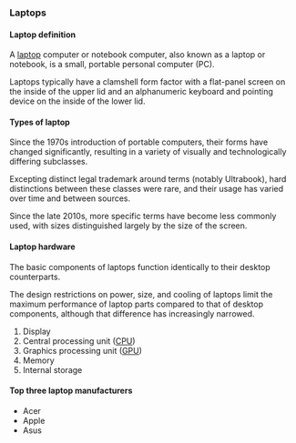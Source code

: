 ### Laptops

#### Laptop definition
A [laptop](https://en.wikipedia.org/wiki/Laptop) computer or notebook computer, also known as a laptop or notebook, is a small, portable personal computer (PC).

Laptops typically have a clamshell form factor with a flat-panel screen on the inside of the upper lid and an alphanumeric keyboard and pointing device on the inside of the lower lid.

#### Types of laptop
Since the 1970s introduction of portable computers, their forms have changed significantly, resulting in a variety of visually and technologically differing subclasses.

Excepting distinct legal trademark around terms (notably Ultrabook), hard distinctions between these classes were rare, and their usage has varied over time and between sources.

Since the late 2010s, more specific terms have become less commonly used, with sizes distinguished largely by the size of the screen.

#### Laptop hardware
The basic components of laptops function identically to their desktop counterparts.

The design restrictions on power, size, and cooling of laptops limit the maximum performance of laptop parts compared to that of desktop components, although that difference has increasingly narrowed.

1. Display
2. Central processing unit ([CPU](https://en.wikipedia.org/wiki/Central_processing_unit))
3. Graphics processing unit ([GPU](https://en.wikipedia.org/wiki/Graphics_processing_unit))
4. Memory
5. Internal storage

#### Top three laptop manufacturers

* Acer
* Apple
* Asus


